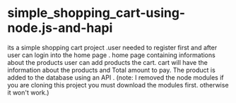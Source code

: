 # simple_shopping_cart-using-node.js-and-hapi
its a simple shopping cart project .user needed to register first and after user can login into the home page . home page containing informations about the products user can add products the cart. cart will have the information about the products and Total amount to pay. The product is added to the database using an API .
  (note: I removed the node modules if you are cloning this project you must download the modules first. otherwise it won't work.)
